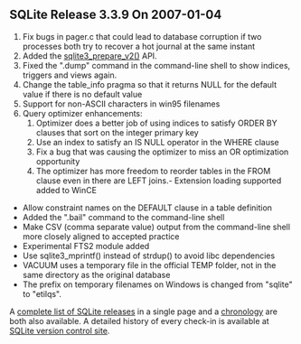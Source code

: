 ## SQLite Release 3\.3\.9 On 2007\-01\-04

1. Fix bugs in pager.c that could lead to database corruption if two
processes both try to recover a hot journal at the same instant
2. Added the [sqlite3\_prepare\_v2()](../c3ref/prepare.html)
API.
3. Fixed the ".dump" command in the command\-line shell to show
indices, triggers and views again.
4. Change the table\_info pragma so that it returns NULL for the default
value if there is no default value
5. Support for non\-ASCII characters in win95 filenames
6. Query optimizer enhancements:
	1. Optimizer does a better job of using indices to satisfy ORDER BY
	 clauses that sort on the integer primary key
	2. Use an index to satisfy an IS NULL operator in the WHERE clause
	3. Fix a bug that was causing the optimizer to miss an OR optimization
	 opportunity
	4. The optimizer has more freedom to reorder tables in the FROM clause
	 even in there are LEFT joins.- Extension loading supported added to WinCE
- Allow constraint names on the DEFAULT clause in a table definition
- Added the ".bail" command to the command\-line shell
- Make CSV (comma separate value) output from the command\-line shell
more closely aligned to accepted practice
- Experimental FTS2 module added
- Use sqlite3\_mprintf() instead of strdup() to avoid libc dependencies
- VACUUM uses a temporary file in the official TEMP folder, not in the
same directory as the original database
- The prefix on temporary filenames on Windows is changed from "sqlite"
to "etilqs".



A [complete list of SQLite releases](../changes.html)
 in a single page and a [chronology](../chronology.html) are both also available.
 A detailed history of every
 check\-in is available at
 [SQLite version control site](https://www.sqlite.org/src/timeline).


